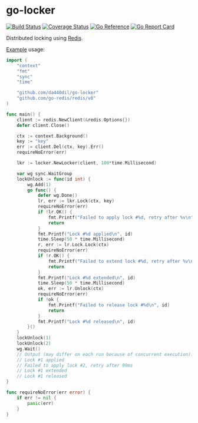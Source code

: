 # go-locker

[![Build Status](https://travis-ci.com/da440dil/go-locker.svg?branch=master)](https://travis-ci.com/da440dil/go-locker)
[![Coverage Status](https://coveralls.io/repos/github/da440dil/go-locker/badge.svg?branch=master)](https://coveralls.io/github/da440dil/go-locker?branch=master)
[![Go Reference](https://pkg.go.dev/badge/github.com/da440dil/go-locker.svg)](https://pkg.go.dev/github.com/da440dil/go-locker)
[![Go Report Card](https://goreportcard.com/badge/github.com/da440dil/go-locker)](https://goreportcard.com/report/github.com/da440dil/go-locker)

Distributed locking using [Redis](https://redis.io/).

[Example](./examples/main.go) usage:

```go
import (
	"context"
	"fmt"
	"sync"
	"time"

	"github.com/da440dil/go-locker"
	"github.com/go-redis/redis/v8"
)

func main() {
	client := redis.NewClient(&redis.Options{})
	defer client.Close()

	ctx := context.Background()
	key := "key"
	err := client.Del(ctx, key).Err()
	requireNoError(err)

	lkr := locker.NewLocker(client, 100*time.Millisecond)

	var wg sync.WaitGroup
	lockUnlock := func(id int) {
		wg.Add(1)
		go func() {
			defer wg.Done()
			lr, err := lkr.Lock(ctx, key)
			requireNoError(err)
			if !lr.OK() {
				fmt.Printf("Failed to apply lock #%d, retry after %v\n", id, lr.TTL())
				return
			}
			fmt.Printf("Lock #%d applied\n", id)
			time.Sleep(50 * time.Millisecond)
			r, err := lr.Lock.Lock(ctx)
			requireNoError(err)
			if !r.OK() {
				fmt.Printf("Failed to extend lock #%d, retry after %v\n", id, r.TTL())
				return
			}
			fmt.Printf("Lock #%d extended\n", id)
			time.Sleep(50 * time.Millisecond)
			ok, err := lr.Unlock(ctx)
			requireNoError(err)
			if !ok {
				fmt.Printf("Failed to release lock #%d\n", id)
				return
			}
			fmt.Printf("Lock #%d released\n", id)
		}()
	}
	lockUnlock(1)
	lockUnlock(2)
	wg.Wait()
	// Output (may differ on each run because of concurrent execution):
	// Lock #1 applied
	// Failed to apply lock #2, retry after 99ms
	// Lock #1 extended
	// Lock #1 released
}

func requireNoError(err error) {
	if err != nil {
		panic(err)
	}
}
```
